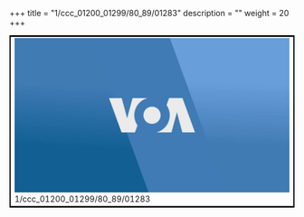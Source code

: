 +++
title = "1/ccc_01200_01299/80_89/01283"
description = ""
weight = 20
+++

<table style="border:2px solid black;max-width:800px;max-height:800px;" 
><tr><td>
<img class="center-fit-jpg"
src="/jpg_/aaa_20190430_NxaOmWaI8sI_01282.jpg">
1/ccc_01200_01299/80_89/01283
</img></td></tr></table>
